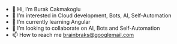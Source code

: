 - 👋 Hi, I’m Burak Cakmakoglu
- 👀 I’m interested in Cloud development, Bots, AI, Self-Automation
- 🌱 I’m currently learning Angular
- 💞️ I’m looking to collaborate on AI, Bots and Self-Automation
- 📫 How to reach me brainbraks@googlemail.com

<!---
bcakmakoglu/bcakmakoglu is a ✨ special ✨ repository because its `README.md` (this file) appears on your GitHub profile.
You can click the Preview link to take a look at your changes.
--->
